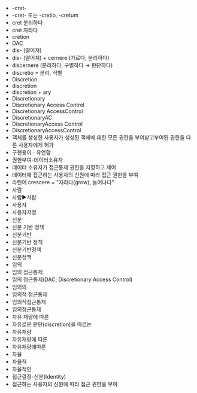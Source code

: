 ﻿
- -cret-
- -cret- 또는 -cretio, -cretum
- cret 분리하다
- cret 자라다
- cretion
- DAC
- dis- (떨어져)
- dis- (떨어져) + cernere (가르다, 분리하다)
- discernere (분리하다, 구별하다 → 판단하다)
- discretio = 분리, 식별
- Discretion
- discretion
- discretion + ary
- Discretionary
- Discretionary Access Control
- Discretionary AccessControl
- DiscretionaryAC
- DiscretionaryAccess Control
- DiscretionaryAccessControl
- 객체를 생성한 사용자가 생성된 객체에 대한 모든 권한을 부여받고부여된 권한을 다른 사용자에게 허가
- 구현용이ㆍ유연함
- 권한부여-데이터소유자
- 데이터 소유자가 접근통제 권한을 지정하고 제어
- 데이터에 접근하는 사용자의 신원에 따라 접근 권한을 부여
- 라틴어 crescere = "자라다(grow), 늘어나다"
- 사람
- 사람▶️사람
- 사용자
- 사용자지정
- 신분
- 신분 기반 정책
- 신분기반
- 신분기반 정책
- 신분기반정책
- 신분정책
- 임의
- 임의 접근통제
- 임의 접근통제(DAC; Discretionary Access Control)
- 임의의
- 임의적 접근통제
- 임의적접근통제
- 임의접근통제
- 자유 재량에 따른
- 자유로운 판단(discretion)을 따르는
- 자유재량
- 자유재량에 따른
- 자유재량에따른
- 자율
- 자율적
- 자율적인
- 접근결정-신분(Identity)
- 접근하는 사용자의 신원에 따라 접근 권한을 부여
